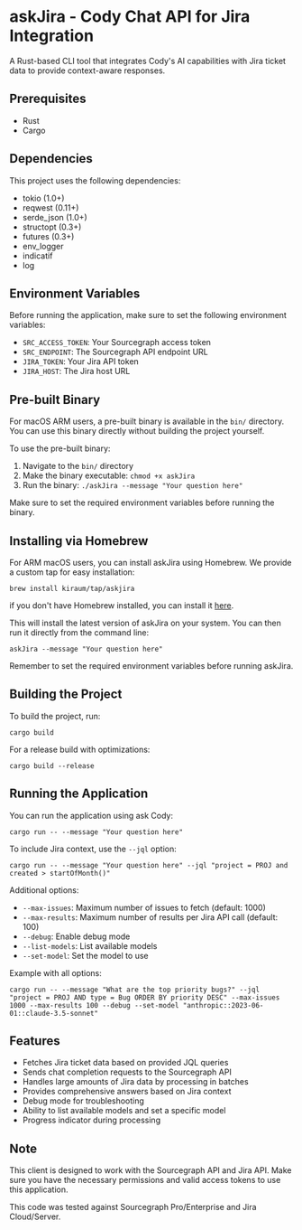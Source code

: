 # askJira - Cody Chat API for Jira Integration

A Rust-based CLI tool that integrates Cody's AI capabilities with Jira ticket data to provide context-aware responses.

## Prerequisites

- Rust
- Cargo

## Dependencies

This project uses the following dependencies:
- tokio (1.0+)
- reqwest (0.11+)
- serde_json (1.0+)
- structopt (0.3+)
- futures (0.3+)
- env_logger
- indicatif
- log

## Environment Variables

Before running the application, make sure to set the following environment variables:

- `SRC_ACCESS_TOKEN`: Your Sourcegraph access token
- `SRC_ENDPOINT`: The Sourcegraph API endpoint URL
- `JIRA_TOKEN`: Your Jira API token
- `JIRA_HOST`: The Jira host URL

## Pre-built Binary

For macOS ARM users, a pre-built binary is available in the `bin/` directory. You can use this binary directly without building the project yourself.

To use the pre-built binary:

1. Navigate to the `bin/` directory
2. Make the binary executable: `chmod +x askJira`
3. Run the binary: `./askJira --message "Your question here"`

Make sure to set the required environment variables before running the binary.

## Installing via Homebrew

For ARM macOS users, you can install askJira using Homebrew. We provide a custom tap for easy installation:

```
brew install kiraum/tap/askjira
```

if you don't have Homebrew installed, you can install it [here](https://brew.sh/).

This will install the latest version of askJira on your system. You can then run it directly from the command line:
```
askJira --message "Your question here"
```

Remember to set the required environment variables before running askJira.

## Building the Project

To build the project, run:
````
cargo build
````

For a release build with optimizations:
````
cargo build --release
````

## Running the Application

You can run the application using ask Cody:
````
cargo run -- --message "Your question here"

````

To include Jira context, use the `--jql` option:
````
cargo run -- --message "Your question here" --jql "project = PROJ and created > startOfMonth()"

````

Additional options:
- `--max-issues`: Maximum number of issues to fetch (default: 1000)
- `--max-results`: Maximum number of results per Jira API call (default: 100)
- `--debug`: Enable debug mode
- `--list-models`: List available models
- `--set-model`: Set the model to use

Example with all options:
```
cargo run -- --message "What are the top priority bugs?" --jql "project = PROJ AND type = Bug ORDER BY priority DESC" --max-issues 1000 --max-results 100 --debug --set-model "anthropic::2023-06-01::claude-3.5-sonnet"
```

## Features

- Fetches Jira ticket data based on provided JQL queries
- Sends chat completion requests to the Sourcegraph API
- Handles large amounts of Jira data by processing in batches
- Provides comprehensive answers based on Jira context
- Debug mode for troubleshooting
- Ability to list available models and set a specific model
- Progress indicator during processing

## Note

This client is designed to work with the Sourcegraph API and Jira API. Make sure you have the necessary permissions and valid access tokens to use this application.

This code was tested against Sourcegraph Pro/Enterprise and Jira Cloud/Server.
